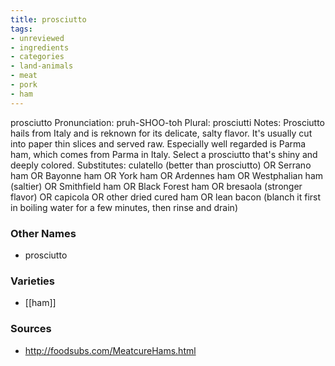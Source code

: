 ```yaml
---
title: prosciutto
tags:
- unreviewed
- ingredients
- categories
- land-animals
- meat
- pork
- ham
---
```

prosciutto Pronunciation: pruh-SHOO-toh Plural: prosciutti Notes: Prosciutto hails from Italy and is reknown for its delicate, salty flavor. It's usually cut into paper thin slices and served raw. Especially well regarded is Parma ham, which comes from Parma in Italy. Select a prosciutto that's shiny and deeply colored. Substitutes: culatello (better than prosciutto) OR Serrano ham OR Bayonne ham OR York ham OR Ardennes ham OR Westphalian ham (saltier) OR Smithfield ham OR Black Forest ham OR bresaola (stronger flavor) OR capicola OR other dried cured ham OR lean bacon (blanch it first in boiling water for a few minutes, then rinse and drain)

### Other Names

* prosciutto

### Varieties

* [[ham]]

### Sources
* http://foodsubs.com/MeatcureHams.html
